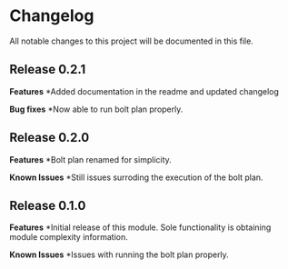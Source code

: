 # Changelog

All notable changes to this project will be documented in this file.

## Release 0.2.1

**Features**
*Added documentation in the readme and updated changelog

**Bug fixes**
*Now able to run bolt plan properly.



## Release 0.2.0

**Features**
*Bolt plan renamed for simplicity.

**Known Issues**
*Still issues surroding the execution of the bolt plan.



## Release 0.1.0

**Features**
*Initial release of this module. Sole functionality is obtaining module complexity information.
 
**Known Issues**
*Issues with running the bolt plan properly.
